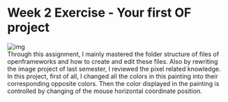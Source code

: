 # Week 2 Exercise - Your first OF project  
![img](https://github.com/lalisa777/xiaojielin/blob/master/Advanced%20Physical%20Computing/file/example.gif)   
Through this assignment, I mainly mastered the folder structure of files of openframeworks and how to create and edit these files. Also by rewriting the image project of last semester, I reviewed the pixel related knowledge.  
In this project, first of all, I changed all the colors in this painting into their corresponding opposite colors. Then the color displayed in the painting is controlled by changing of the mouse horizontal coordinate position.
